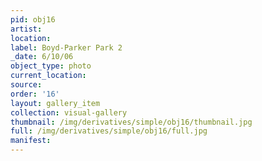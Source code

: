 ```yaml
---
pid: obj16
artist: 
location: 
label: Boyd-Parker Park 2
_date: 6/10/06
object_type: photo
current_location: 
source: 
order: '16'
layout: gallery_item
collection: visual-gallery
thumbnail: /img/derivatives/simple/obj16/thumbnail.jpg
full: /img/derivatives/simple/obj16/full.jpg
manifest: 
---
```

